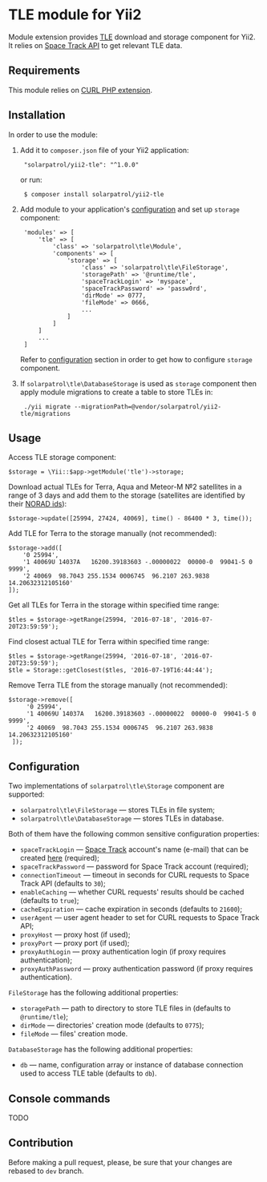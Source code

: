 # TLE module for Yii2

Module extension provides [TLE](https://en.wikipedia.org/wiki/Two-line_element_set) download and storage component
for Yii2. It relies on [Space Track API](https://www.space-track.org/documentation#/api) to get relevant TLE data.

## Requirements

This module relies on [CURL PHP extension](http://php.net/manual/book.curl.php).

## Installation

In order to use the module:

1. Add it to `composer.json` file of your Yii2 application:

        "solarpatrol/yii2-tle": "^1.0.0"

    or run:
    
        $ composer install solarpatrol/yii2-tle

2. Add module to your application's [configuration](http://www.yiiframework.com/doc-2.0/guide-concept-configurations.html)
and set up `storage` component:

        'modules' => [
            'tle' => [
                'class' => 'solarpatrol\tle\Module',
                'components' => [
                    'storage' => [
                        'class' => 'solarpatrol\tle\FileStorage',
                        'storagePath' => '@runtime/tle',
                        'spaceTrackLogin' => 'myspace',
                        'spaceTrackPassword' => 'passw0rd',
                        'dirMode' => 0777,
                        'fileMode' => 0666,
                        ...
                    ]
                ]
            ]
            ...
        ]

    Refer to [configuration](#configuration) section in order to get how to configure `storage` component.

3. If `solarpatrol\tle\DatabaseStorage` is used as `storage` component then apply module migrations to create a table
to store TLEs in:

        ./yii migrate --migrationPath=@vendor/solarpatrol/yii2-tle/migrations
        
## Usage        

Access TLE storage component:

    $storage = \Yii::$app->getModule('tle')->storage;

Download actual TLEs for Terra, Aqua and Meteor-M №2 satellites in a range of 3 days and add them to the storage
(satellites are identified by their [NORAD ids](https://en.wikipedia.org/wiki/Satellite_Catalog_Number)):

    $storage->update([25994, 27424, 40069], time() - 86400 * 3, time());
    
Add TLE for Terra to the storage manually (not recommended):

    $storage->add([
        '0 25994',
        '1 40069U 14037A   16200.39183603 -.00000022  00000-0  99041-5 0  9999',
        '2 40069  98.7043 255.1534 0006745  96.2107 263.9838 14.20632312105160'
    ]);
    
Get all TLEs for Terra in the storage within specified time range:
    
    $tles = $storage->getRange(25994, '2016-07-18', '2016-07-20T23:59:59');
    
Find closest actual TLE for Terra within specified time range:

    $tles = $storage->getRange(25994, '2016-07-18', '2016-07-20T23:59:59');
    $tle = Storage::getClosest($tles, '2016-07-19T16:44:44');
    
Remove Terra TLE from the storage manually (not recommended):

    $storage->remove([
         '0 25994',
         '1 40069U 14037A   16200.39183603 -.00000022  00000-0  99041-5 0  9999',
         '2 40069  98.7043 255.1534 0006745  96.2107 263.9838 14.20632312105160'
     ]); 

## Configuration

Two implementations of `solarpatrol\tle\Storage` component are supported:

- `solarpatrol\tle\FileStorage` — stores TLEs in file system;
- `solarpatrol\tle\DatabaseStorage` — stores TLEs in database.

Both of them have the following common sensitive configuration properties:

- `spaceTrackLogin` — [Space Track](https://www.space-track.org/) account's name (e-mail) that can be created
[here](https://www.space-track.org/auth/createAccount) (required);
- `spaceTrackPassword` — password for Space Track account (required);
- `connectionTimeout` — timeout in seconds for CURL requests to Space Track API (defaults to `30`);
- `enableCaching` — whether CURL requests' results should be cached (defaults to `true`);
- `cacheExpiration` — cache expiration in seconds (defaults to `21600`);
- `userAgent` — user agent header to set for CURL requests to Space Track API;
- `proxyHost` — proxy host (if used);
- `proxyPort` — proxy port (if used);
- `proxyAuthLogin` — proxy authentication login (if proxy requires authentication);
- `proxyAuthPassword` — proxy authentication password (if proxy requires authentication).

`FileStorage` has the following additional properties:

- `storagePath` — path to directory to store TLE files in (defaults to `@runtime/tle`);
- `dirMode` — directories' creation mode (defaults to `0775`);
- `fileMode` — files' creation mode.

`DatabaseStorage` has the following additional properties:

- `db` — name, configuration array or instance of database connection used to access TLE table (defaults to `db`).

## Console commands

TODO

## Contribution

Before making a pull request, please, be sure that your changes are rebased to `dev` branch.